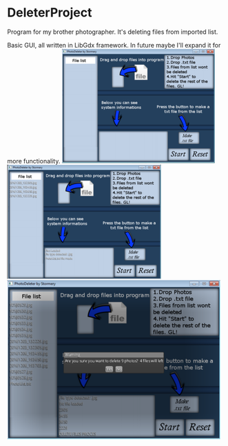 # DeleterProject
Program for my brother photographer. It's deleting files from imported list.

Basic GUI, all written in LibGdx framework. In future maybe I'll expand it for more functionality.
![alt text](https://github.com/Stormery/DeleterProject/blob/master/core/src/rsrc/PhotoDeleter02x.png)
![alt text](https://github.com/Stormery/DeleterProject/blob/master/core/src/rsrc/PhotoDeleter03x.png)
![alt text](https://github.com/Stormery/DeleterProject/blob/master/core/src/rsrc/PhotoDeleter04x.png)
